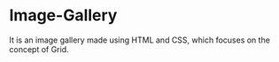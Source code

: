 # Image-Gallery
It is an image gallery made using HTML and CSS, which focuses on the concept of Grid.
